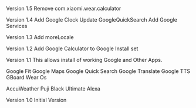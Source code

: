 Version 1.5
Remove com.xiaomi.wear.calculator

Version 1.4
Add Google Clock 
Update GoogleQuickSearch
Add Google Services 

Version 1.3
Add moreLocale

Version 1.2
Add Google Calculator to Google Install set

Version 1.1
This allows install of working Google and Other Apps.

Google Fit Google Maps Google Quick Search Google Translate Google TTS GBoard Wear Os

AccuWeather Puji Black Ultimate Alexa

Version 1.0
Initial Version
